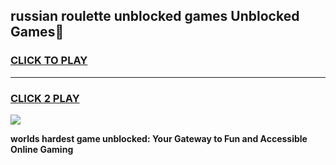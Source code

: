 
## russian roulette unblocked games Unblocked Games👋
<h3>
<a href="https://premium.freeplayer.one?title=russian_roulette_unblocked_games&ref=16F">CLICK TO PLAY</a></h3>
<hr>

<h3>
<a href="https://premium.freeplayer.one?title=russian_roulette_unblocked_games&ref=16F">CLICK 2 PLAY</a>
  
</h3>

<a href="https://premium.freeplayer.one?title=russian_roulette_unblocked_games&ref=16F/"><img src="https://clearcache.store/games.png"></a>


**worlds hardest game unblocked: Your Gateway to Fun and Accessible Online Gaming**
